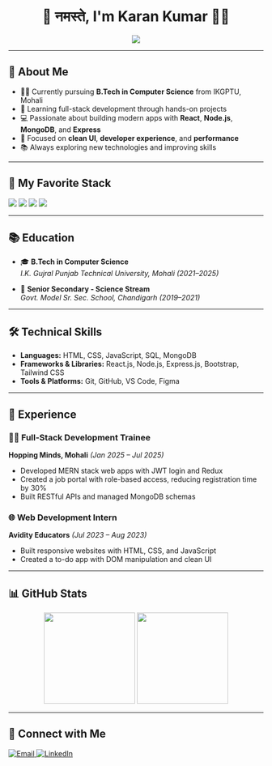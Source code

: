 <h1 align="center">🙏 नमस्ते, I'm Karan Kumar 👨‍💻</h1>

<div align="center">
  <img src="https://readme-typing-svg.herokuapp.com?lines=Full-stack+Web+Developer;MERN+Stack+Dev;React+Enthusiast;Clean+UI+Lover+☕;Always+Learning+New+Tech&center=true&width=500&height=35&font=Fira+Code&color=00F7FF&vCenter=true&size=24">
</div>

---

## 🚀 About Me

- 👨‍🏫 Currently pursuing **B.Tech in Computer Science** from IKGPTU, Mohali  
- 🌱 Learning full-stack development through hands-on projects  
- 💻 Passionate about building modern apps with **React**, **Node.js**, **MongoDB**, and **Express**  
- 🎯 Focused on **clean UI**, **developer experience**, and **performance**  
- 📚 Always exploring new technologies and improving skills  

---

## 🧠 My Favorite Stack

<div>
  <img src="https://img.shields.io/badge/-React-20232A?style=for-the-badge&logo=react&logoColor=61DAFB"/>
  <img src="https://img.shields.io/badge/-Node.js-339933?style=for-the-badge&logo=nodedotjs&logoColor=white"/>
  <img src="https://img.shields.io/badge/-JavaScript-F7DF1E?style=for-the-badge&logo=javascript&logoColor=black"/>
  <img src="https://img.shields.io/badge/-Tailwind-38B2AC?style=for-the-badge&logo=tailwind-css&logoColor=white"/>
</div>

---

## 📚 Education

- 🎓 **B.Tech in Computer Science**  
  _I.K. Gujral Punjab Technical University, Mohali (2021–2025)_

- 🏫 **Senior Secondary - Science Stream**  
  _Govt. Model Sr. Sec. School, Chandigarh (2019–2021)_

---

## 🛠 Technical Skills

- **Languages:** HTML, CSS, JavaScript, SQL, MongoDB  
- **Frameworks & Libraries:** React.js, Node.js, Express.js, Bootstrap, Tailwind CSS  
- **Tools & Platforms:** Git, GitHub, VS Code, Figma

---

## 💼 Experience

### 🧑‍💻 Full-Stack Development Trainee  
**Hopping Minds, Mohali** _(Jan 2025 – Jul 2025)_
- Developed MERN stack web apps with JWT login and Redux  
- Created a job portal with role-based access, reducing registration time by 30%  
- Built RESTful APIs and managed MongoDB schemas

### 🌐 Web Development Intern  
**Avidity Educators** _(Jul 2023 – Aug 2023)_
- Built responsive websites with HTML, CSS, and JavaScript  
- Created a to-do app with DOM manipulation and clean UI

---

## 📊 GitHub Stats

<div align="center">
  <img src="https://github-readme-stats.vercel.app/api?username=karan7638&show_icons=true&theme=radical" height="180em"/>
  <img src="https://github-readme-stats.vercel.app/api/top-langs/?username=karan7638&layout=compact&theme=radical" height="180em"/>
</div>

---

## 🤝 Connect with Me

<p align="left">
  <a href="mailto:karan2421kumar@gmail.com" target="_blank">
    <img src="https://img.shields.io/badge/-Email-D14836?style=for-the-badge&logo=gmail&logoColor=white" alt="Email" />
  </a>
  <a href="https://linkedin.com/in/karan-kumar-99080b24b" target="_blank">
    <img src="https://img.shields.io/badge/-LinkedIn-0077B5?style=for-the-badge&logo=linkedin&logoColor=white" alt="LinkedIn" />
  </a>
</p>

